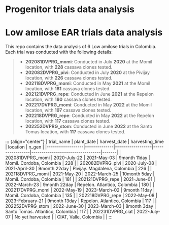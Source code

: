 # Progenitor trials data analysis

# Low amilose EAR trials data analysis

This repo contains the data analysis of 6 Low amilose trials in Colombia. Each trial was conducted with the following details:

> -   **202081DVPRG_momi**: Conducted in July **2020** at the Momil location, with **228** cassava clones tested.
> -   **202082DVPRG_pivi**: Conducted in July **2020** at the Pivijay location, with **226** cassava clones tested.
> -   **202118DVPRG_momi**: Conducted in May **2021** at the Momil location, with **181** cassava clones tested.
> -   **202121DVPRG_repe**: Conducted in June **2021** at the Repelon location, with **180** cassava clones tested.
> -   **202217DVPRG_momi**: Conducted in May **2022** at the Momil location, with **197** cassava clones tested.
> -   **202218DVPRG_repe**: Conducted in May **2022** at the Repelon location, with **117** cassava clones tested.
> -   **202252DVPRG_stom**: Conducted in June **2022** at the Santo Tomas location, with **117** cassava clones tested.

::: {align="center"}
| trial_name       | plant_date   | harvest_date     | harvesting_time | location                         | n_gen |
|------------------|--------------|------------------|-----------------|----------------------------------|-------|
| 202081DVPRG_momi | 2020-July-22 | 2021-May-03      | 9month 11day    | Momil. Cordoba, Colombia         | 228   |
| 202082DVPRG_pivi | 2020-July-08 | 2021-April-30    | 9month 22day    | Pivijay. Magdalena, Colombia     | 226   |
| 202118DVPRG_momi | 2021-May-20  | 2022-March-25    | 10month 5day    | Momil. Cordoba, Colombia         | 181   |
| 202121DVPRG_repe | 2021-June-01 | 2022-March-23    | 9month 22day    | Repelon. Atlantico, Colombia     | 180   |
| 202217DVPRG_momi | 2022-May-19  | 2023-March-02    | 9month 11day    | Momil. Cordoba, Colombia         | 135   |
| 202218DVPRG_repe | 2022-May-08  | 2023-February-21 | 9month 13day    | Repelon. Atlantico, Colombia     | 117   |
| 202252DVPRG_stom | 2022-June-30 | 2023-March-03    | 8month 3day     | Santo Tomas. Atlantico, Colombia | 117   |
| 202231DVPRG_ciat | 2022-July-07 | No yet harvested |                 | CIAT, Valle, Colombia            |       |
:::
